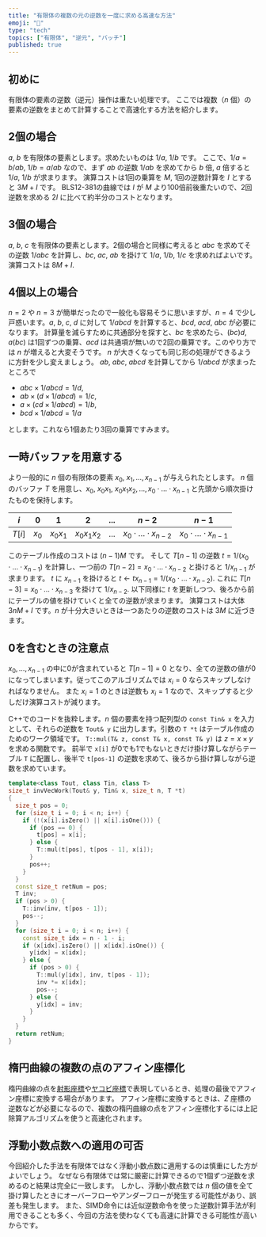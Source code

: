 ```yaml
---
title: "有限体の複数の元の逆数を一度に求める高速な方法"
emoji: "🧮"
type: "tech"
topics: ["有限体", "逆元", "バッチ"]
published: true
---
```

## 初めに

有限体の要素の逆数（逆元）操作は重たい処理です。
ここでは複数（$n$ 個）の要素の逆数をまとめて計算することで高速化する方法を紹介します。

## 2個の場合
$a$, $b$ を有限体の要素とします。求めたいものは $1/a$, $1/b$ です。
ここで、$1/a=b/ab$, $1/b=a/ab$ なので、まず $ab$ の逆数 $1/ab$ を求めてから $b$ 倍, $a$ 倍すると $1/a$, $1/b$ が求まります。
演算コストは1回の乗算を $M$, 1回の逆数計算を $I$ とすると $3M+I$ です。
BLS12-381の曲線では $I$ が $M$ より100倍前後重たいので、2回逆数を求める $2I$ に比べて約半分のコストとなります。

## 3個の場合
$a$, $b$, $c$ を有限体の要素とします。2個の場合と同様に考えると $abc$ を求めてその逆数 $1/abc$ を計算し、$bc$, $ac$, $ab$ を掛けて $1/a$, $1/b$, $1/c$ を求めればよいです。演算コストは $8M+I$.

## 4個以上の場合
$n=2$ や $n=3$ が簡単だったので一般化も容易そうに思いますが、$n=4$ で少し戸惑います。$a$, $b$, $c$, $d$ に対して $1/abcd$ を計算すると、$bcd$, $acd$, $abc$ が必要になります。
計算量を減らすために共通部分を探すと、$bc$ を求めたら、$(bc)d$, $a(bc)$ は1回ずつの乗算、$acd$ は共通項が無いので2回の乗算です。このやり方では $n$ が増えると大変そうです。
$n$ が大きくなっても同じ形の処理ができるように方針を少し変えましょう。
$ab$, $abc$, $abcd$ を計算してから $1/abcd$ が求まったところで
- $abc \times 1/abcd=1/d$,
- $ab \times (d \times 1/abcd)=1/c$,
- $a \times (cd \times 1/abcd)=1/b$,
- $bcd \times 1/abcd = 1/a$

とします。これなら1個あたり3回の乗算ですみます。

## 一時バッファを用意する
より一般的に $n$ 個の有限体の要素 $x_0$, $x_1, \dots, x_{n-1}$ が与えられたとします。
$n$ 個のバッファ $T$ を用意し、$x_0$, $x_0 x_1$, $x_0 x_1 x_2, \dots, x_0 \cdot \dots \cdot x_{n-1}$ と先頭から順次掛けたものを保持します。

$i$|0|1|2|...|$n-2$|$n-1$
-|-|-|-|-|-|-
$T[i]$|$x_0$|$x_0 x_1$|$x_0 x_1 x_2$|...|$x_0 \cdot \dots \cdot x_{n-2}$|$x_0 \cdot \dots \cdot x_{n-1}$

このテーブル作成のコストは $(n-1)M$ です。
そして $T[n-1]$ の逆数 $t=1/(x_0 \cdot \dots \cdot x_{n-1})$ を計算し、一つ前の $T[n-2]=x_0 \cdot \dots \cdot x_{n-2}$ と掛けると $1/x_{n-1}$ が求まります。
$t$ に $x_{n-1}$ を掛けると $t ← t x_{n-1} = 1/(x_0 \cdot \dots \cdot x_{n-2})$. これに $T[n-3]=x_0 \cdot \dots \cdot x_{n-3}$ を掛けて $1/x_{n-2}$.
以下同様に $t$ を更新しつつ、後ろから前にテーブルの値を掛けていくと全ての逆数が求まります。
演算コストは大体 $3nM + I$ です。$n$ が十分大きいときは一つあたりの逆数のコストは $3M$ に近づきます。

## 0を含むときの注意点
$x_0, \dots, x_{n-1}$ の中に0が含まれていると $T[n-1]=0$ となり、全ての逆数の値が0になってしまいます。従ってこのアルゴリズムでは $x_i=0$ ならスキップしなければなりません。
また $x_i=1$ のときは逆数も $x_i=1$ なので、スキップすると少しだけ演算コストが減ります。

C++でのコードを抜粋します。$n$ 個の要素を持つ配列型の `const Tin& x` を入力として、それらの逆数を `Tout& y` に出力します。引数の `T *t` はテーブル作成のためのワーク領域です。
`T::mul(T& z, const T& x, const T& y)` は $z=x \times y$ を求める関数です。
前半で `x[i]` が0でも1でもないときだけ掛け算しながらテーブル `T` に配置し、後半で `t[pos-1]` の逆数を求めて、後ろから掛け算しながら逆数を求めています。

```cpp
template<class Tout, class Tin, class T>
size_t invVecWork(Tout& y, Tin& x, size_t n, T *t)
{
  size_t pos = 0;
  for (size_t i = 0; i < n; i++) {
    if (!(x[i].isZero() || x[i].isOne())) {
      if (pos == 0) {
        t[pos] = x[i];
      } else {
        T::mul(t[pos], t[pos - 1], x[i]);
      }
      pos++;
    }
  }
  const size_t retNum = pos;
  T inv;
  if (pos > 0) {
    T::inv(inv, t[pos - 1]);
    pos--;
  }
  for (size_t i = 0; i < n; i++) {
    const size_t idx = n - 1 - i;
    if (x[idx].isZero() || x[idx].isOne()) {
      y[idx] = x[idx];
    } else {
      if (pos > 0) {
        T::mul(y[idx], inv, t[pos - 1]);
        inv *= x[idx];
        pos--;
      } else {
        y[idx] = inv;
      }
    }
  }
  return retNum;
}
```

## 楕円曲線の複数の点のアフィン座標化
楕円曲線の点を[射影座標](https://zenn.dev/herumi/articles/projective-coordinate)や[ヤコビ座標](https://zenn.dev/herumi/articles/ecc-jacobi-coordinate)で表現しているとき、処理の最後でアフィン座標に変換する場合があります。
アフィン座標に変換するときは、$Z$ 座標の逆数などが必要になるので、複数の楕円曲線の点をアフィン座標化するには上記除算アルゴリズムを使うと高速化されます。

## 浮動小数点数への適用の可否
今回紹介した手法を有限体ではなく浮動小数点数に適用するのは慎重にした方がよいでしょう。
なぜなら有限体では常に厳密に計算できるので1個ずつ逆数を求めるのと結果は完全に一致します。
しかし、浮動小数点数では $n$ 個の値を全て掛け算したときにオーバーフローやアンダーフローが発生する可能性があり、誤差も発生します。
また、SIMD命令には近似逆数命令を使った逆数計算手法が利用できることも多く、今回の方法を使わなくても高速に計算できる可能性が高いからです。
